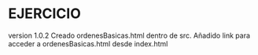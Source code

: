 # EJERCICIO
version 1.0.2
  Creado ordenesBasicas.html dentro de src.
  Añadido link para acceder a ordenesBasicas.html desde index.html
